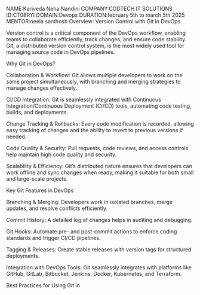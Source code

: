 NAME:Kariveda Neha Nandini
COMPANY:CODTECH IT SOLUTIONS
ID:CT08RYI
DOMAIN:Devops
DURATION:february 5th to march 5th 2025
MENTOR:neela santhosh
Overview: Version Control with Git in DevOps

Version control is a critical component of the DevOps workflow, enabling teams to collaborate efficiently, track changes, and ensure code stability. Git, a distributed version control system, is the most widely used tool for managing source code in DevOps pipelines.

Why Git in DevOps?

Collaboration & Workflow: Git allows multiple developers to work on the same project simultaneously, with branching and merging strategies to manage changes effectively.

CI/CD Integration: Git is seamlessly integrated with Continuous Integration/Continuous Deployment (CI/CD) tools, automating code testing, builds, and deployments.

Change Tracking & Rollbacks: Every code modification is recorded, allowing easy tracking of changes and the ability to revert to previous versions if needed.

Code Quality & Security: Pull requests, code reviews, and access controls help maintain high code quality and security.

Scalability & Efficiency: Git’s distributed nature ensures that developers can work offline and sync changes when ready, making it suitable for both small and large-scale projects.


Key Git Features in DevOps

Branching & Merging: Developers work in isolated branches, merge updates, and resolve conflicts efficiently.

Commit History: A detailed log of changes helps in auditing and debugging.

Git Hooks: Automate pre- and post-commit actions to enforce coding standards and trigger CI/CD pipelines.

Tagging & Releases: Create stable releases with version tags for structured deployments.

Integration with DevOps Tools: Git seamlessly integrates with platforms like GitHub, GitLab, Bitbucket, Jenkins, Docker, Kubernetes, and Terraform.


Best Practices for Using Git in
